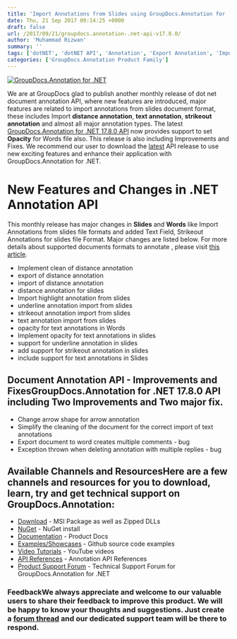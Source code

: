 ```yaml
---
title: 'Import Annotations from Slides using GroupDocs.Annotation for .NET v17.8.0 API'
date: Thu, 21 Sep 2017 09:14:25 +0000
draft: false
url: /2017/09/21/groupdocs.annotation-.net-api-v17.8.0/
author: 'Muhammad Rizwan'
summary: ''
tags: ['dotNET', 'dotNET API', 'Annotation', 'Export Annotation', 'Import Annotations', 'opacity', 'Slides', 'Text Annotation', 'Text Strikeout', 'Words']
categories: ['GroupDocs.Annotation Product Family']
---
```


[![GroupDocs.Annotation for .NET](https://blog.groupdocs.com/wp-content/uploads/sites/4/2016/11/groupdocs-annotation-net.png)](http://www.groupdocs.com/products/annotation/net)

We are at GroupDocs glad to publish another monthly release of dot net document annotation API, where new features are introduced, major features are related to import annotations from slides document format, these includes Import **distance annotation**, **text annotation**, **strikeout annotation** and almost all major annotation types. The latest [GroupDocs.Annotation for .NET 17.8.0 API](http://www.groupdocs.com/products/annotation/net "Document Annotation API") now provides support to set **Opacity** for Words file also. This release is also including Improvements and Fixes. We recommend our user to download the [latest](https://downloads.groupdocs.com/annotation/net) API release to use new exciting features and enhance their application with GroupDocs.Annotation for .NET.

# New Features and Changes in .NET Annotation API

This monthly release has major changes in **Slides** and **Words** like Import Annotations from slides file formats and added Text Field, Strikeout Annotations for slides file Format. Major changes are listed below. For more details about supported documents formats to annotate , please visit [this article](http://www.groupdocs.com/docs/display/annotationnet/Supported+Document+Formats).

*   Implement clean of distance annotation
*   export of distance annotation
*   import of distance annotation
*   distance annotation for slides
*   Import highlight annotation from slides
*   underline annotation import from slides
*   strikeout annotation import from slides
*   text annotation import from slides
*   opacity for text annotations in Words
*   Implement opacity for text annotations in slides
*   support for underline annotation in slides
*   add support for strikeout annotation in slides
*   include support for text annotations in Slides

## Document Annotation API - Improvements and FixesGroupDocs.Annotation for .NET 17.8.0 API including **Two** Improvements and **Two** major fix.

*   Change arrow shape for arrow annotation
*   Simplify the cleaning of the document for the correct import of text annotations
*   Export document to word creates multiple comments - bug
*   Exception thrown when deleting annotation with multiple replies - bug

## Available Channels and ResourcesHere are a few channels and resources for you to download, learn, try and get technical support on GroupDocs.Annotation:

*   [Download](http://www.groupdocs.com/downloads/annotation/net "Downloads") - MSI Package as well as Zipped DLLs
*   [NuGet](https://www.nuget.org/packages/groupdocs-annotation-dotnet/ "Nuget Package") \- NuGet install
*   [Documentation](http://www.groupdocs.com/docs/display/annotationnet/Getting+Started "Product Documentation") \- Product Docs
*   [Examples/Showcases](https://github.com/groupdocs-annotation/GroupDocs.Annotation-for-.NET "examples,showcases") - Github source code examples
*   [Video Tutorials](https://www.youtube.com/channel/UC5zdCdyWw7gP2Y0_H6klwOA "video tutorials") - YouTube videos
*   [API References](http://www.groupdocs.com/api/net/annotation "API References") - Annotation API References
*   [Product Support Forum](http://groupdocs.com/Community/forums/groupdocs.annotation-product-family/5/showforum.aspx "Support forum") - Technical Support Forum for GroupDocs.Annotation for .NET

### FeedbackWe always appreciate and welcome to our valuable users to share their feedback to improve this product. We will be happy to know your thoughts and suggestions. Just create a [forum thread](http://groupdocs.com/Community/forums/groupdocs.annotation-product-family/5/showforum.aspx) and our dedicated support team will be there to respond.




